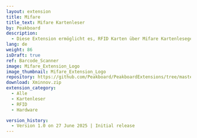 ```yaml
---
layout: extension
title: Mifare
title_text: Mifare Kartenleser
by: Peakboard
description: 
  - Diese Extension ermöglicht es, RFID Karten über Mifare Kartenlesegeräte auszulesen.
lang: de
weight: 86
isDraft: true
ref: Barcode_Scanner
image: Mifare_Extension_Logo
image_thumbnail: Mifare_Extension_Logo
repository: https://github.com/Peakboard/PeakboardExtensions/tree/master/Xminnov
download: Xminnov.zip
extension_category:
  - Alle
  - Kartenleser
  - RFID
  - Hardware

version_history:
  - Version 1.0 on 27 June 2025 | Initial release
---
```

